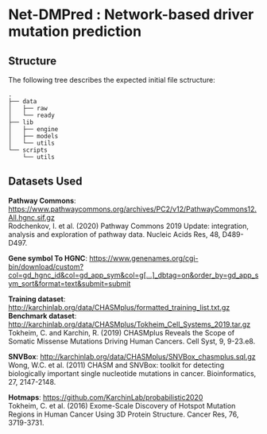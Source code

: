 # Net-DMPred : Network-based driver mutation prediction


## Structure
The following tree describes the expected initial file sctructure:
```
.
├── data
│   ├── raw
│   └── ready
├── lib
│   ├── engine
│   ├── models
│   └── utils
└── scripts
    └── utils
````

## Datasets Used
__Pathway Commons__:
https://www.pathwaycommons.org/archives/PC2/v12/PathwayCommons12.All.hgnc.sif.gz  
Rodchenkov, I. et al. (2020) Pathway Commons 2019 Update: integration, analysis and exploration of pathway data. Nucleic Acids Res, 48, D489-D497.

__Gene symbol To HGNC__:
https://www.genenames.org/cgi-bin/download/custom?col=gd_hgnc_id&col=gd_app_sym&col=g[…]_dbtag=on&order_by=gd_app_sym_sort&format=text&submit=submit

__Training dataset__:
http://karchinlab.org/data/CHASMplus/formatted_training_list.txt.gz  
__Benchmark dataset__:
http://karchinlab.org/data/CHASMplus/Tokheim_Cell_Systems_2019.tar.gz  
Tokheim, C. and Karchin, R. (2019) CHASMplus Reveals the Scope of Somatic Missense Mutations Driving Human Cancers. Cell Syst, 9, 9-23.e8.

__SNVBox__:
http://karchinlab.org/data/CHASMplus/SNVBox_chasmplus.sql.gz  
Wong, W.C. et al. (2011) CHASM and SNVBox: toolkit for detecting biologically important single nucleotide mutations in cancer. Bioinformatics, 27, 2147-2148.

__Hotmaps__:
https://github.com/KarchinLab/probabilistic2020  
Tokheim, C. et al. (2016) Exome-Scale Discovery of Hotspot Mutation Regions in Human Cancer Using 3D Protein Structure. Cancer Res, 76, 3719-3731.
